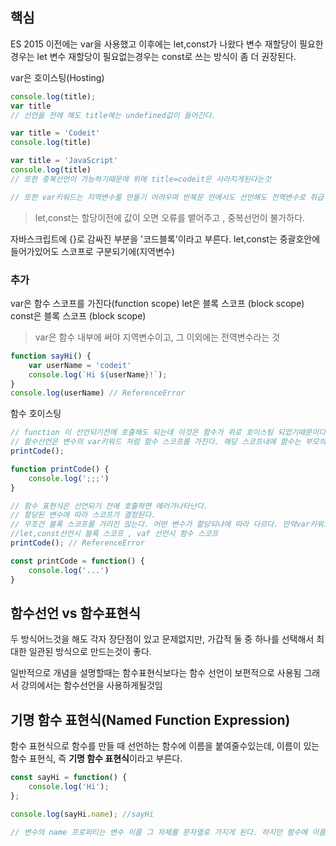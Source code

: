 ## 핵심
ES 2015 이전에는 var을 사용했고 이후에는 let,const가 나왔다
변수 재할당이 필요한경우는 let
변수 재할당이 필요없는경우는 const로 쓰는 방식이 좀 더 권장된다.

var은 호이스팅(Hosting) 
```js
console.log(title);
var title
// 선언을 전에 해도 title에는 undefined값이 들어간다.

var title = 'Codeit'
console.log(title)

var title = 'JavaScript'
console.log(title)
// 또한 중복선언이 가능하기때문에 위에 title=codeit은 사라지게된다는것

// 또한 var키워드는 지역변수를 만들기 어려우며 반복문 안에서도 선언해도 전역변수로 취급된다.
```
> let,const는 할당이전에 값이 오면 오류를 뱉어주고 , 중복선언이 불가하다.

자바스크립트에 {}로 감싸진 부분을 '코드블록'이라고 부른다. let,const는 중괄호안에 들어가있어도 스코프로 구분되기에(지역변수)

### **추가**
var은 함수 스코프를 가진다(function scope)
let은 블록 스코프 (block scope)
const은 블록 스코프 (block scope)
> var은 함수 내부에 써야 지역변수이고, 그 이외에는 전역변수라는 것

```js
function sayHi() {
	var userName = 'codeit'
	console.log(`Hi ${userName}!`);
}
console.log(userName) // ReferenceError
```

함수 호이스팅
```js
// function 이 선언되기전에 호출해도 되는데 이것은 함수가 위로 호이스팅 되었기때문이다.
// 함수선언은 변수의 var키워드 처럼 함수 스코프를 가진다. 해당 스코프내에 함수는 부모의 함수내부에서만 사용이 가능하다. 다만 for,while같은 문에서 사용이가능하다.
printCode();

function printCode() {
	console.log(';;;')
}

// 함수 표현식은 선언되기 전에 호출하면 에러가나타난다.
// 할당된 변수에 따라 스코프가 결정된다.
// 무조건 블록 스코프를 가리진 않는다. 어떤 변수가 할당되냐에 따라 다르다. 만약var키워드로 선언했다면 그 함수는 당연히 함수 스코프를 가지게된다.
//let,const선언시 블록 스코프 , vaf 선언시 함수 스코프
printCode(); // ReferenceError

const printCode = function() {
	console.log('...')
}
```

## 함수선언 vs 함수표현식
두 방식어느것을 해도 각자 장단점이 있고 문제없지만, 가갑적 둘 중 하나를 선택해서 최대한 일관된 방식으로 만드는것이 좋다.

일반적으로 개념을 설명할때는 함수표현식보다는 함수 선언이 보편적으로 사용됨
그래서 강의에서는 함수선언을 사용하게될것임

## 기명 함수 표현식(Named Function Expression)
함수 표현식으로 함수를 만들 때 선언하는 함수에 이름을 붙여줄수있는데, 이름이 있는 함수 표현식, 즉 **기명 함수 표현식**이라고 부른다.
```js
const sayHi = function() {
	console.log('Hi');
};

console.log(sayHi.name); //sayHi

// 변수의 name 프로퍼티는 변수 이름 그 자체를 문자열로 가지게 된다. 하지만 함수에 이름을 붙여주게 되면, na
```